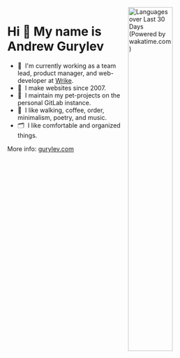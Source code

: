 <img src="https://wakatime.com/share/@fogrew/3585fbb8-cdaf-403b-b18b-8de1068e5a28.svg" alt="Languages over Last 30 Days (Powered by wakatime.com)" width="45%" align="right">

# Hi 👋 My name is Andrew Gurylev

- 💼&nbsp; I'm currently working as a team lead, product manager, and web-developer at [Wrike](https://www.wrike.com/).
- 👴&nbsp; I make websites since 2007.
- 🦾&nbsp; I maintain my pet-projects on the personal GitLab instance.
- 🤩&nbsp; I like walking, coffee, order, minimalism, poetry, and music.
- 🗂&nbsp; I like comfortable and organized things.

More info: [gurylev.com](https://gurylev.com/)
